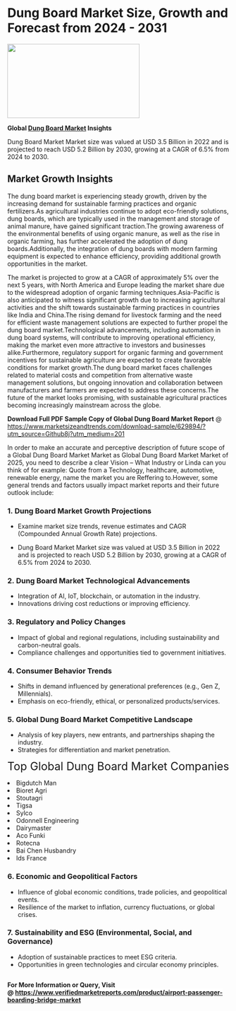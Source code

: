 <H1>Dung Board Market Size, Growth and Forecast from 2024 - 2031</H1><img class="aligncenter size-medium wp-image-584254" src="https://thirdeyenews.in/wp-content/uploads/2024/09/Global-Market-Research-300x168.jpeg" alt="" width="300" height="168" /><p><strong>Global&nbsp;<a href="https://www.marketsizeandtrends.com/download-sample/629894/?utm_source=Github8j?utm_medium=201">Dung Board Market</a> Insights</strong></p><p>Dung Board Market Market size was valued at USD 3.5 Billion in 2022 and is projected to reach USD 5.2 Billion by 2030, growing at a CAGR of 6.5% from 2024 to 2030.</p><p><h2>Market Growth Insights</h2> <p>The dung board market is experiencing steady growth, driven by the increasing demand for sustainable farming practices and organic fertilizers.As agricultural industries continue to adopt eco-friendly solutions, dung boards, which are typically used in the management and storage of animal manure, have gained significant traction.The growing awareness of the environmental benefits of using organic manure, as well as the rise in organic farming, has further accelerated the adoption of dung boards.Additionally, the integration of dung boards with modern farming equipment is expected to enhance efficiency, providing additional growth opportunities in the market.</p> <p>The market is projected to grow at a CAGR of approximately 5% over the next 5 years, with North America and Europe leading the market share due to the widespread adoption of organic farming techniques.Asia-Pacific is also anticipated to witness significant growth due to increasing agricultural activities and the shift towards sustainable farming practices in countries like India and China.The rising demand for livestock farming and the need for efficient waste management solutions are expected to further propel the dung board market.Technological advancements, including automation in dung board systems, will contribute to improving operational efficiency, making the market even more attractive to investors and businesses alike.Furthermore, regulatory support for organic farming and government incentives for sustainable agriculture are expected to create favorable conditions for market growth.The dung board market faces challenges related to material costs and competition from alternative waste management solutions, but ongoing innovation and collaboration between manufacturers and farmers are expected to address these concerns.The future of the market looks promising, with sustainable agricultural practices becoming increasingly mainstream across the globe.</p> <p><span class=""><strong>Download Full PDF Sample Copy of Global Dung Board Market Report</strong> @ <a href="https://www.marketsizeandtrends.com/download-sample/629894/?utm_source=Github8j?utm_medium=201" target="_blank">https://www.marketsizeandtrends.com/download-sample/629894/?utm_source=Github8j?utm_medium=201</a></span></p><p>In order to make an accurate and perceptive description of future scope of a Global&nbsp;Dung Board Market Market as Global&nbsp;Dung Board Market Market of 2025, you need to describe a clear Vision &ndash; What Industry or Linda can you think of for example: Quote from a Technology, healthcare, automotive, renewable energy, name the market you are Reffering to.However, some general trends and factors usually impact market reports and their future outlook include:</p><h3>1.&nbsp;<strong>Dung Board Market Growth Projections</strong></h3><ul><li>Examine market size trends, revenue estimates and CAGR (Compounded Annual Growth Rate) projections.</li><li><p>Dung Board Market Market size was valued at USD 3.5 Billion in 2022 and is projected to reach USD 5.2 Billion by 2030, growing at a CAGR of 6.5% from 2024 to 2030.</p></li></ul><h3>2.&nbsp;<strong>Dung Board Market Technological Advancements</strong></h3><ul><li>Integration of AI, IoT, blockchain, or automation in the industry.</li><li>Innovations driving cost reductions or improving efficiency.</li></ul><h3>3.&nbsp;<strong>Regulatory and Policy Changes</strong></h3><ul><li>Impact of global and regional regulations, including sustainability and carbon-neutral goals.</li><li>Compliance challenges and opportunities tied to government initiatives.</li></ul><h3>4.&nbsp;<strong>Consumer Behavior Trends</strong></h3><ul><li>Shifts in demand influenced by generational preferences (e.g., Gen Z, Millennials).</li><li>Emphasis on eco-friendly, ethical, or personalized products/services.</li></ul><h3>5.&nbsp;<strong>Global Dung Board Market Competitive Landscape</strong></h3><ul><li>Analysis of key players, new entrants, and partnerships shaping the industry.</li><li>Strategies for differentiation and market penetration.</li></ul><p data-pm-slice="1 1 []"><span style="color: inherit; font-family: inherit; font-size: 25px;">Top Global Dung Board Market Companies</span></p><div class="" data-test-id=""><p><li>Bigdutch Man</li><li> Bioret Agri</li><li> Stoutagri</li><li> Tigsa</li><li> Sylco</li><li> Odonnell Engineering</li><li> Dairymaster</li><li> Aco Funki</li><li> Rotecna</li><li> Bai Chen Husbandry</li><li> Ids France</li></p></div><h3>6.&nbsp;<strong>Economic and Geopolitical Factors</strong></h3><ul><li>Influence of global economic conditions, trade policies, and geopolitical events.</li><li>Resilience of the market to inflation, currency fluctuations, or global crises.</li></ul><h3>7.&nbsp;<strong>Sustainability and ESG (Environmental, Social, and Governance)</strong></h3><ul><li>Adoption of sustainable practices to meet ESG criteria.</li><li>Opportunities in green technologies and circular economy principles.</li></ul><h2><strong style="font-size: 14px;">For More Information or Query, Visit @&nbsp;</strong><a style="background-color: #ffffff; font-size: 14px;" href="https://www.marketsizeandtrends.com/report/dung-board-market/" target="_blank">https://www.verifiedmarketreports.com/product/airport-passenger-boarding-bridge-market</a></h2>